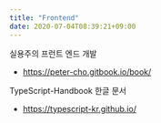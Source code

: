 ```yaml
---
title: "Frontend"
date: 2020-07-04T08:39:21+09:00
---
```


실용주의 프런트 엔드 개발  
 * https://peter-cho.gitbook.io/book/

TypeScript-Handbook 한글 문서
 * https://typescript-kr.github.io/